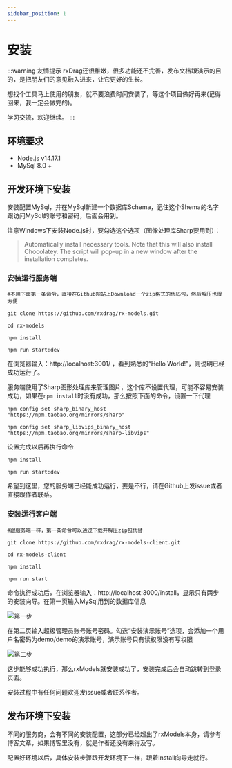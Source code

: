 ```yaml
---
sidebar_position: 1
---
```


# 安装

:::warning 友情提示
rxDrag还很稚嫩，很多功能还不完善，发布文档跟演示的目的，是把朋友们的意见融入进来，让它更好的生长。

想找个工具马上使用的朋友，就不要浪费时间安装了，等这个项目做好再来(记得回来，我一定会做完的)。

学习交流，欢迎继续。
:::

## 环境要求
* Node.js v14.17.1
* MySql 8.0 +

## 开发环境下安装

安装配置MySql，并在MySql新建一个数据库Schema，记住这个Shema的名字跟访问MySql的账号和密码，后面会用到。

注意Windows下安装Node.js时，要勾选这个选项（图像处理库Sharp要用到）：

>Automatically install necessary tools. Note that this will also install Chocolatey. The script will pop-up in a new window after the installation completes.


### 安装运行服务端
```console
#不用下面第一条命令，直接在Github网站上Download一个zip格式的代码包，然后解压也很方便

git clone https://github.com/rxdrag/rx-models.git

cd rx-models

npm install

npm run start:dev
```
在浏览器输入：http://localhost:3001/ ，看到熟悉的“Hello World!”，则说明已经成功运行了。

服务端使用了Sharp图形处理库来管理图片，这个库不设置代理，可能不容易安装成功，如果在`npm install`时没有成功，那么按照下面的命令，设置一下代理
```console
npm config set sharp_binary_host "https://npm.taobao.org/mirrors/sharp"

npm config set sharp_libvips_binary_host "https://npm.taobao.org/mirrors/sharp-libvips"
```
设置完成以后再执行命令
```console
npm install

npm run start:dev
```
希望到这里，您的服务端已经能成功运行，要是不行，请在Github上发issue或者直接跟作者联系。

### 安装运行客户端
```console
#跟服务端一样，第一条命令可以通过下载并解压zip包代替

git clone https://github.com/rxdrag/rx-models-client.git

cd rx-models-client

npm install

npm run start
```
命令执行成功后，在浏览器输入：http://localhost:3000/install，显示只有两步的安装向导。在第一页输入MySql用到的数据库信息

![第一步](/img/tutorial/install1.jpg)

在第二页输入超级管理员账号账号密码。勾选“安装演示账号”选项，会添加一个用户名密码为demo/demo的演示账号，演示账号只有读权限没有写权限

![第二步](/img/tutorial/install2.jpg)

这步能够成功执行，那么rxModels就安装成功了，安装完成后会自动跳转到登录页面。

安装过程中有任何问题欢迎发issue或者联系作者。

## 发布环境下安装
不同的服务商，会有不同的安装配置，这部分已经超出了rxModels本身，请参考博客文章，如果博客里没有，就是作者还没有来得及写。

配置好环境以后，具体安装步骤跟开发环境下一样，跟着Install向导走就行。
